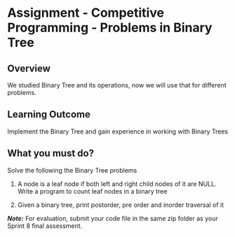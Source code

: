 # Assignment - Competitive Programming - Problems in Binary Tree

## Overview

We studied Binary Tree and its operations, now we will use that for different problems.

## Learning Outcome

Implement the Binary Tree and gain experience in working with Binary Trees

## What you must do?

Solve the following the Binary Tree problems

 1. A node is a leaf node if both left and right child nodes of it are NULL. Write a program to count leaf nodes in a binary tree


 2. Given a binary tree, print postorder, pre order and inorder traversal of it



***Note:*** For evaluation, submit your code file in the same zip folder as your Sprint 8 final assessment.
